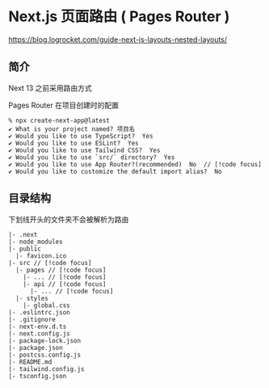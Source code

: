 # Next.js 页面路由 ( Pages Router )

https://blog.logrocket.com/guide-next-js-layouts-nested-layouts/

## 简介

Next 13 之前采用路由方式

Pages Router 在项目创建时的配置

```shell
% npx create-next-app@latest
✔ What is your project named? 项目名
✔ Would you like to use TypeScript?  Yes
✔ Would you like to use ESLint?  Yes
✔ Would you like to use Tailwind CSS?  Yes
✔ Would you like to use `src/` directory?  Yes
✔ Would you like to use App Router?(recommended)  No  // [!code focus]
✔ Would you like to customize the default import alias?  No
```

## 目录结构

下划线开头的文件夹不会被解析为路由

```shell
|- .next
|- node_modules
|- public
  |- favicon.ico
|- src // [!code focus]
  |- pages // [!code focus]
    |- ... // [!code focus]
    |- api // [!code focus]
      |- ... // [!code focus]
  |- styles
    |- global.css
|- .eslintrc.json
|- .gitignore
|- next-env.d.ts
|- next.config.js
|- package-lock.json
|- package.json
|- postcss.config.js
|- README.md
|- tailwind.config.js
|- tsconfig.json
```
